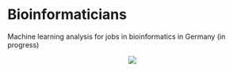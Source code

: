 # Bioinformaticians
Machine learning analysis for jobs in bioinformatics in Germany (in progress)
<p align="center">
  <img src="https://www.google.com/url?sa=i&url=http%3A%2F%2Fwww.bioinformatics.biostec.org%2F&psig=AOvVaw2lrwNmeO7RHyiv_jLMgups&ust=1593657457320000&source=images&cd=vfe&ved=0CAIQjRxqFwoTCMCYpOeCq-oCFQAAAAAdAAAAABAI">
</p>

